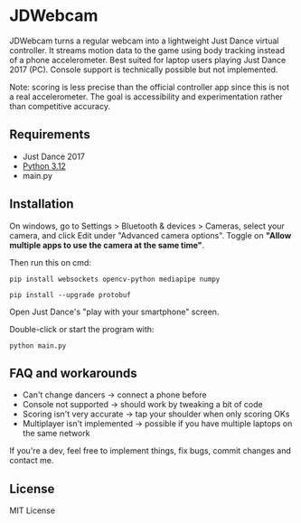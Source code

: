 # JDWebcam

JDWebcam turns a regular webcam into a lightweight Just Dance virtual controller. It streams motion data to the game using body tracking instead of a phone accelerometer. Best suited for laptop users playing Just Dance 2017 (PC). Console support is technically possible but not implemented.

Note: scoring is less precise than the official controller app since this is not a real accelerometer. The goal is accessibility and experimentation rather than competitive accuracy.

## Requirements

* Just Dance 2017
* [Python 3.12](https://www.python.org/downloads/release/python-31210/)
* main.py

## Installation

On windows, go to Settings > Bluetooth & devices > Cameras, select your camera, and click Edit under "Advanced camera options". Toggle on **"Allow multiple apps to use the camera at the same time"**.

Then run this on cmd:

```
pip install websockets opencv-python mediapipe numpy
```

```
pip install --upgrade protobuf
```

Open Just Dance's "play with your smartphone" screen.

Double-click or start the program with:

```
python main.py
```

## FAQ and workarounds

* Can't change dancers -> connect a phone before
* Console not supported -> should work by tweaking a bit of code
* Scoring isn't very accurate -> tap your shoulder when only scoring OKs
* Multiplayer isn't implemented -> possible if you have multiple laptops on the same network

If you're a dev, feel free to implement things, fix bugs, commit changes and contact me.

## License

MIT License
